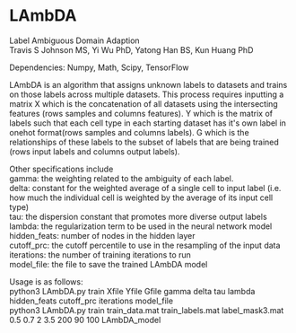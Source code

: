# LAmbDA
Label Ambiguous Domain Adaption  
Travis S Johnson MS, Yi Wu PhD, Yatong Han BS, Kun Huang PhD

Dependencies: Numpy, Math, Scipy, TensorFlow

LAmbDA is an algorithm that assigns unknown labels to datasets and trains
on those labels across multiple datasets. This process requires inputting
a matrix X which is the concatenation of all datasets using the intersecting
features (rows samples and columns features). Y which is the matrix of labels such that each cell type in
each starting dataset has it's own label in onehot format(rows samples and columns labels). G which is
the relationships of these labels to the subset of labels that are being
trained (rows input labels and columns output labels).

Other specifications include  
gamma: the weighting related to the ambiguity of each label.  
delta: constant for the weighted average of a single cell to input label
(i.e. how much the individual cell is weighted by the average of its input cell type)  
tau: the dispersion constant that promotes more diverse output labels  
lambda: the regularization term to be used in the neural network model  
hidden_feats: number of nodes in the hidden layer  
cutoff_prc: the cutoff percentile to use in the resampling of the input data  
iterations: the number of training iterations to run  
model_file: the file to save the trained LAmbDA model  

Usage is as follows:  
python3 LAmbDA.py train Xfile Yfile Gfile gamma delta tau lambda hidden_feats cutoff_prc iterations model_file  
python3 LAmbDA.py train train_data.mat train_labels.mat label_mask3.mat 0.5 0.7 2 3.5 200 90 100 LAmbDA_model 



